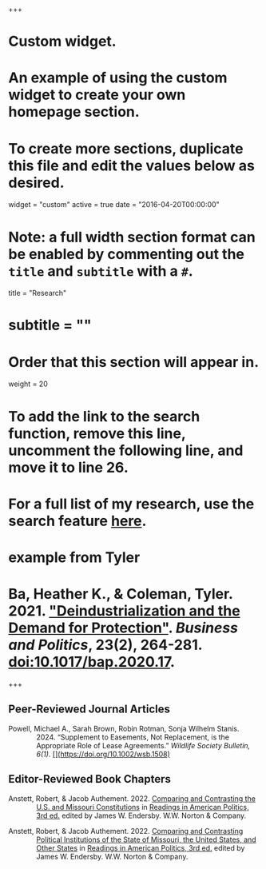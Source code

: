 +++
# Custom widget.
# An example of using the custom widget to create your own homepage section.
# To create more sections, duplicate this file and edit the values below as desired.
widget = "custom"
active = true
date = "2016-04-20T00:00:00"

# Note: a full width section format can be enabled by commenting out the `title` and `subtitle` with a `#`.
title = "Research"
# subtitle = ""


# Order that this section will appear in.
weight = 20

# To add the link to the search function, remove this line, uncomment the following line, and move it to line 26.
# For a full list of my research, use the search feature [here](https://www.jacobauthement.com/publication).

# example from Tyler
# Ba, Heather K., & Coleman, Tyler. 2021. ["Deindustrialization and the Demand for Protection"](https://www.tyler-coleman.com/publication/bacoleman2021). _Business and Politics_, 23(2), 264-281. [doi:10.1017/bap.2020.17](https://doi.org/10.1017/bap.2020.17).


+++
<h2>Peer-Reviewed Journal Articles</h2>

<div style="padding-left: 4em; text-indent: -4em;">

<p>Powell, Michael A., Sarah Brown, Robin Rotman, Sonja Wilhelm Stanis. 2024. “Supplement
to Easements, Not Replacement, is the Appropriate Role of Lease Agreements.” <i>Wildlife Society Bulletin, 6(1)</i>. <a href="https://doi.org/10.1002/wsb.1508">[](https://doi.org/10.1002/wsb.1508)</a> </p>

</div>

<h2>Editor-Reviewed Book Chapters</h2>

<div style="padding-left: 4em; text-indent: -4em;">

<p>Anstett, Robert, & Jacob Authement. 2022. <a href="https://www.jacobauthement.com/publication/AnstettAuthement2022a">Comparing and Contrasting the U.S. and Missouri Constitutions</a> in <u>Readings in American Politics, 3rd ed.</u> edited by James W. Endersby. W.W. Norton & Company. </p>

<p>Anstett, Robert, & Jacob Authement. 2022. <a href="https://www.jacobauthement.com/publication/AnstettAuthement2022b">Comparing and Contrasting Political Institutions of the State of Missouri, the United States, and Other States</a> in <u>Readings in American Politics, 3rd ed.</u> edited by James W. Endersby. W.W. Norton & Company. </p>

</div>
